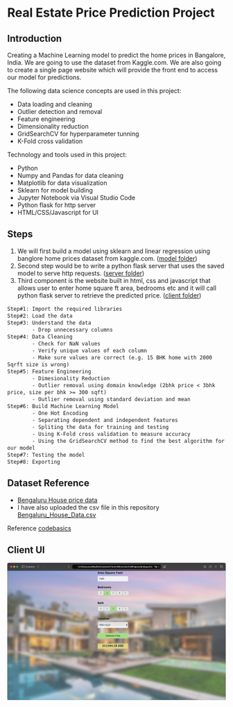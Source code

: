 # Real Estate Price Prediction Project

## Introduction
Creating a Machine Learning model to predict the home prices in Bangalore, India. We are going to use the dataset from Kaggle.com.
We are also going to create a single page website which will provide the front end to access our model for predictions.

The following data science concepts are used in this project:
* Data loading and cleaning
* Outlier detection and removal
* Feature engineering
* Dimensionality reduction
* GridSearchCV for hyperparameter tunning
* K-Fold cross validation 

Technology and tools used in this project:
* Python
* Numpy and Pandas for data cleaning
* Matplotlib for data visualization
* Sklearn for model building
* Jupyter Notebook via Visual Studio Code
* Python flask for http server
* HTML/CSS/Javascript for UI

## Steps
1. We will first build a model using sklearn and linear regression using banglore home prices dataset from kaggle.com. ([model folder](model))
2. Second step would be to write a python flask server that uses the saved model to serve http requests. ([server folder](server))
3. Third component is the website built in html, css and javascript that allows user to enter home square ft area, bedrooms etc and it will call python flask server to retrieve the predicted price. ([client folder](client))

  ```
  Step#1: Import the required libraries
  Step#2: Load the data
  Step#3: Understand the data
          - Drop unnecessary columns
  Step#4: Data Cleaning
          - Check for NaN values
          - Verify unique values of each column
          - Make sure values are correct (e.g. 15 BHK home with 2000 Sqrft size is wrong)
  Step#5: Feature Engineering
          - Dimesionality Reduction
          - Outlier removal using domain knowledge (2bhk price < 3bhk price, size per bhk >= 300 sqft)
          - Outlier removal using standard deviation and mean 
  Step#6: Build Machine Learning Model
          - One Hot Encoding
          - Separating dependent and independent features
          - Spliting the data for training and testing
          - Using K-Fold cross validation to measure accuracy
          - Using the GridSearchCV method to find the best algorithm for our model
  Step#7: Testing the model
  Step#8: Exporting
  ```

## Dataset Reference
* [Bengaluru House price data](https://www.kaggle.com/datasets/amitabhajoy/bengaluru-house-price-data/data)
* I have also uploaded the csv file in this repository [Bengaluru_House_Data.csv](model/Bengaluru_House_Data.csv) 

Reference
[codebasics](https://www.youtube.com/playlist?list=PLeo1K3hjS3uu7clOTtwsp94PcHbzqpAdg)

## Client UI
![client preview](client/preview.png)
